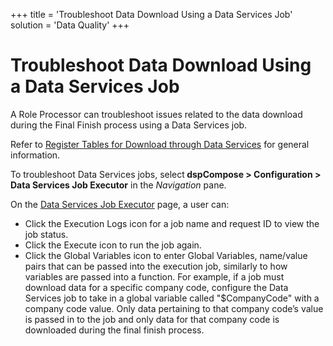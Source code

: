 +++
title = 'Troubleshoot Data Download Using a Data Services Job'
solution = 'Data Quality'
+++

# Troubleshoot Data Download Using a Data Services Job

A Role Processor can troubleshoot issues related to the data download
during the Final Finish process using a Data Services job.

Refer to [Register Tables for Download through Data
Services](Register_Tables_for_Download_through_Data_Services) for
general information.

To troubleshoot Data Services jobs,
select<span style="font-weight: bold;"> dspCompose \> Configuration \>
Data Services Job Executor</span> in the
<span style="font-style: italic;">Navigation</span> pane.

On the [Data Services Job
Executor](../Page_Desc/Data_Services_Job_Executor) page, a user can:

  - Click the Execution Logs icon for a job name and request ID to view
    the job status.
  - Click the Execute icon to run the job again.
  - Click the Global Variables icon to enter Global Variables,
    name/value pairs that can be passed into the execution job,
    similarly to how variables are passed into a function. For example,
    if a job must download data for a specific company code, configure
    the Data Services job to take in a global variable called
    "$CompanyCode" with a company code value. Only data pertaining to
    that company code’s value is passed in to the job and only data for
    that company code is downloaded during the final finish process.
